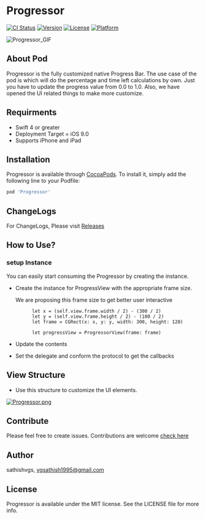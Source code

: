 # Progressor

[![CI Status](https://img.shields.io/travis/sathishvgs/Progressor.svg?style=flat)](https://travis-ci.org/sathishvgs/Progressor)
[![Version](https://img.shields.io/cocoapods/v/Progressor.svg?style=flat)](https://cocoapods.org/pods/Progressor)
[![License](https://img.shields.io/cocoapods/l/Progressor.svg?style=flat)](https://cocoapods.org/pods/Progressor)
[![Platform](https://img.shields.io/cocoapods/p/Progressor.svg?style=flat)](https://cocoapods.org/pods/Progressor)

![Progressor_GIF](https://github.com/sathishvgs/Progressor/blob/master/Progressor_GIPHY.gif)

## About Pod
Progressor is the fully customized native Progress Bar. The use case of the pod is which will do the percentage and time left calculations by own. Just you have to update the progress value from 0.0 to 1.0. Also, we have opened the UI related things to make more customize.

## Requirments

- Swift 4 or greater
- Deployment Target = iOS 9.0 
- Supports iPhone and iPad

## Installation

Progressor is available through [CocoaPods](https://cocoapods.org). To install
it, simply add the following line to your Podfile:

```ruby
pod 'Progressor'
```

## ChangeLogs
For ChangeLogs, Please visit [Releases](https://github.com/sathishvgs/Progressor/releases)

## How to Use?

### setup Instance
You can easily start consuming the Progressor by creating the instance.

- Create the instance for ProgressView with the appropriate frame size.

  We are proposing this frame size to get better user interactive
  ```
        let x = (self.view.frame.width / 2) - (300 / 2)
        let y = (self.view.frame.height / 2) - (100 / 2)
        let frame = CGRect(x: x, y: y, width: 300, height: 120)
  ```
  ```
        let progressView = ProgressorView(frame: frame)
  ```
- Update the contents

- Set the delegate and conform the protocol to get the callbacks

## View Structure

- Use this structure to customize the UI elements.

[![Progressor.png](https://i.postimg.cc/T1HG8yXH/Progressor.png)](https://postimg.cc/YLgTYC01)

## Contribute
Please feel free to create issues. Contributions are welcome [check here](https://github.com/firstcontributions/first-contributions)

## Author

sathishvgs, vgsathish1995@gmail.com

## License

Progressor is available under the MIT license. See the LICENSE file for more info.
